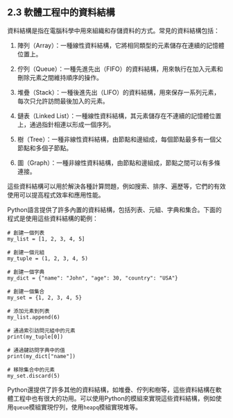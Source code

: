 ## 2.3 軟體工程中的資料結構

資料結構是指在電腦科學中用來組織和存儲資料的方式。常見的資料結構包括：

1. 陣列（Array）：一種線性資料結構，它將相同類型的元素儲存在連續的記憶體位置上。

2. 佇列（Queue）：一種先進先出（FIFO）的資料結構，用來執行在加入元素和刪除元素之間維持順序的操作。

3. 堆疊（Stack）：一種後進先出（LIFO）的資料結構，用來保存一系列元素，每次只允許訪問最後加入的元素。

4. 鏈表（Linked List）：一種線性資料結構，其元素儲存在不連續的記憶體位置上，通過指針相連以形成一個序列。

5. 樹（Tree）：一種非線性資料結構，由節點和邊組成，每個節點最多有一個父節點和多個子節點。

6. 圖（Graph）：一種非線性資料結構，由節點和邊組成，節點之間可以有多條連接。

這些資料結構可以用於解決各種計算問題，例如搜索、排序、遍歷等，它們的有效使用可以提高程式效率和應用性能。


Python語言提供了許多內置的資料結構，包括列表、元組、字典和集合。下面的程式是使用這些資料結構的範例：

```
# 創建一個列表
my_list = [1, 2, 3, 4, 5]

# 創建一個元組
my_tuple = (1, 2, 3, 4, 5)

# 創建一個字典
my_dict = {"name": "John", "age": 30, "country": "USA"}

# 創建一個集合
my_set = {1, 2, 3, 4, 5}

# 添加元素到列表
my_list.append(6)

# 通過索引訪問元組中的元素
print(my_tuple[0])

# 通過鍵訪問字典中的值
print(my_dict["name"])

# 移除集合中的元素
my_set.discard(5)
```

Python還提供了許多其他的資料結構，如堆疊、佇列和樹等，這些資料結構在軟體工程中也有很大的功用。可以使用Python的模組來實現這些資料結構，例如使用`queue`模組實現佇列，使用`heapq`模組實現堆等。